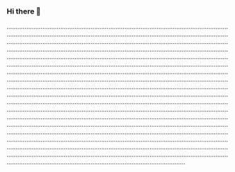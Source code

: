 ### Hi there 👋

............................................................................................................................................................................................................................................................................................................................................................................................................................................................................................................................................................................................................................................................................................................................................................................................................................................................................................................................................................................................................................................................................................................................................................................................................................................................................................................................................................................................................................................................................................................................................................................................................................................................................................................................................................................................................................................................................................................................................................................................................................................................................................................................................................................................................................................................................................................................................................................................................................